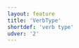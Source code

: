 ```yaml
---
layout: feature
title: 'VerbType'
shortdef: 'verb type'
udver: '2'
---
```

<!-- Interlanguage links updated Út zář 29 20:31:39 CEST 2020 -->
